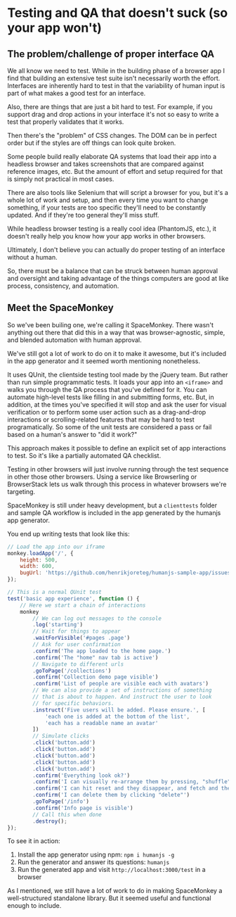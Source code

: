 # Testing and QA that doesn't suck (so your app won't)


## The problem/challenge of proper interface QA

We all know we need to test. While in the building phase of a browser app I find that building an extensive test suite isn't necessarily worth the effort. Interfaces are inherently hard to test in that the variability of human input is part of what makes a good test for an interface. 

Also, there are things that are just a bit hard to test. For example, if you support drag and drop actions in your interface it's not so easy to write a test that properly validates that it works.

Then there's the "problem" of CSS changes. The DOM can be in perfect order but if the styles are off things can look quite broken.

Some people build really elaborate QA systems that load their app into a headless browser and takes screenshots that are compared against reference images, etc. But the amount of effort and setup required for that is simply not practical in most cases.

There are also tools like Selenium that will script a browser for you, but it's a whole lot of work and setup, and then every time you want to change something, if your tests are too specific they'll need to be constantly updated. And if they're too general they'll miss stuff.

While headless browser testing is a really cool idea (PhantomJS, etc.), it doesn't really help you know how your app works in other browsers.

Ultimately, I don't believe you can actually do proper testing of an interface without a human. 

So, there must be a balance that can be struck between human approval and oversight and taking advantage of the things computers are good at like process, consistency, and automation.


## Meet the SpaceMonkey

So we've been builing one, we're calling it SpaceMonkey. There wasn't anything out there that did this in a way that was browser-agnostic, simple, and blended automation with human approval.

We've still got a lot of work to do on it to make it awesome, but it's included in the app generator and it seemed worth mentioning nonetheless.

It uses QUnit, the clientside testing tool made by the jQuery team. But rather than run simple programmatic tests. It loads your app into an `<iframe>` and walks you through the QA process that you've defined for it. You can automate high-level tests like filling in and submitting forms, etc. But, in addition, at the times you've specified it will stop and ask the user for visual verification or to perform some user action such as a drag-and-drop interactions or scrolling-related features that may be hard to test programatically. So some of the unit tests are considered a pass or fail based on a human's answer to "did it work?"

This approach makes it possible to define an explicit set of app interactions to test. So it's like a partially automated QA checklist.

Testing in other browsers will just involve running through the test sequence in other those other browsers. Using a service like Browserling or BrowserStack lets us walk through this process in whatever browsers we're targeting.

SpaceMonkey is still under heavy development, but a `clienttests` folder and sample QA workflow is included in the app generated by the humanjs app generator. 

You end up writing tests that look like this:

```javascript
// Load the app into our iframe
monkey.loadApp('/', {
    height: 500,
    width: 600,
    bugUrl: 'https://github.com/henrikjoreteg/humanjs-sample-app/issues/new'
});

// This is a normal QUnit test
test('basic app experience', function () {
    // Here we start a chain of interactions
    monkey
        // We can log out messages to the console
        .log('starting')
        // Wait for things to appear
        .waitForVisible('#pages .page')
        // Ask for user confirmation
        .confirm('The app loaded to the home page.')
        .confirm('The "home" nav tab is active')
        // Navigate to different urls
        .goToPage('/collections')
        .confirm('Collection demo page visible')
        .confirm('List of people are visible each with avatars')
        // We can also provide a set of instructions of something
        // that is about to happen. And instruct the user to look
        // for specific behaviors.
        .instruct('Five users will be added. Please ensure.', [
            'each one is added at the bottom of the list',
            'each has a readable name an avatar'
        ])
        // Simulate clicks
        .click('button.add')
        .click('button.add')
        .click('button.add')
        .click('button.add')
        .click('button.add')
        .confirm('Everything look ok?')
        .confirm('I can visually re-arrange them by pressing, "shuffle"')
        .confirm('I can hit reset and they disappear, and fetch and they come back.')
        .confirm('I can delete them by clicking "delete"')
        .goToPage('/info')
        .confirm('Info page is visible')
        // Call this when done
        .destroy();
});
```

To see it in action:

1. Install the app generator using npm: `npm i humanjs -g` 
2. Run the generator and answer its questions: `humanjs`
3. Run the generated app and visit `http://localhost:3000/test` in a browser

As I mentioned, we still have a lot of work to do in making SpaceMonkey a well-structured standalone library. But it seemed useful and functional enough to include.
